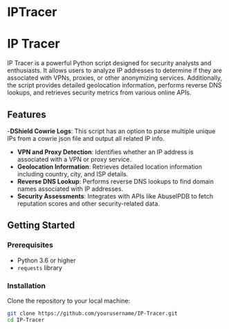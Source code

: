 # IPTracer

# IP Tracer

IP Tracer is a powerful Python script designed for security analysts and enthusiasts. It allows users to analyze IP addresses to determine if they are associated with VPNs, proxies, or other anonymizing services. Additionally, the script provides detailed geolocation information, performs reverse DNS lookups, and retrieves security metrics from various online APIs.

## Features

-**DShield Cowrie Logs**: This script has an option to parse multiple unique IPs from a cowrie json file and output all related IP info.
- **VPN and Proxy Detection**: Identifies whether an IP address is associated with a VPN or proxy service.
- **Geolocation Information**: Retrieves detailed location information including country, city, and ISP details.
- **Reverse DNS Lookup**: Performs reverse DNS lookups to find domain names associated with IP addresses.
- **Security Assessments**: Integrates with APIs like AbuseIPDB to fetch reputation scores and other security-related data.

## Getting Started

### Prerequisites

- Python 3.6 or higher
- `requests` library

### Installation

Clone the repository to your local machine:

```bash
git clone https://github.com/yourusername/IP-Tracer.git
cd IP-Tracer
